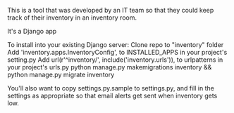 This is a tool that was developed by an IT team so that they could keep track of their inventory in an inventory room.

It's a Django app

To install into your existing Django server:
Clone repo to "inventory" folder
Add 'inventory.apps.InventoryConfig', to INSTALLED_APPS in your project's setting.py
Add url(r'^inventory/', include('inventory.urls')), to urlpatterns in your project's urls.py
python manage.py makemigrations inventory && python manage.py migrate inventory

You'll also want to copy settings.py.sample to settings.py, and fill in the settings as appropriate so that email alerts get sent when inventory gets low.
